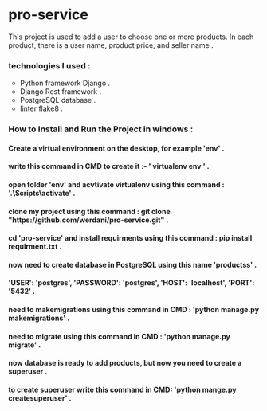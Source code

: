 <h1>pro-service</h1>
<p>This project is used to add a user to choose one or more products. In each product, there is a user name, product price, and seller name . </p>

<h3>technologies I used :</h3>
<ul style="list-style-type:circle">
  <li>Python framework Django .</li>
  <li>Django Rest framework .</li>
  <li>PostgreSQL database .</li>
  <li>linter flake8 .</li>
</ul>
<h3>How to Install and Run the Project in windows :</h3>
<h4>Create a virtual environment on the desktop, for example 'env' .</h4>
<h4>write this command in CMD to create it :- ' virtualenv env ' .</h4>
<h4>open folder 'env' and acvtivate virtualenv using this command : '.\Scripts\activate' .</h4>
<h4>clone my project using this command : git clone "https://github.com/werdani/pro-service.git" .</h4>
<h4>cd 'pro-service' and install requirments using this command : pip install requirment.txt .</h4>
<h4>now need to create database in PostgreSQL using this name 'productss' .</h4>
<h4>'USER': 'postgres', 'PASSWORD': 'postgres', 'HOST': 'localhost', 'PORT': '5432' .</h4>
<h4>need to makemigrations using this command in CMD : 'python manage.py makemigrations' .</h4>
<h4>need to migrate using this command in CMD : 'python manage.py migrate' .</h4>
<h4>now database is ready to add products, but now you need to create a superuser .</h4>
<h4>to create superuser write this command in CMD: 'python mange.py createsuperuser' . </h4>
